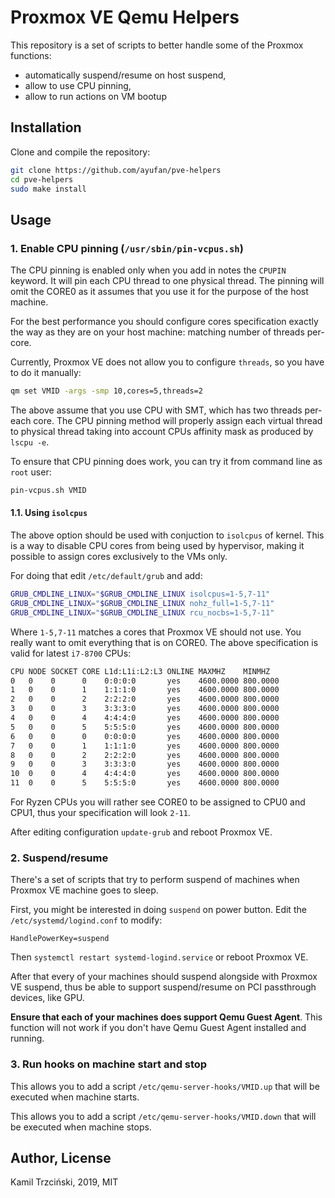 # Proxmox VE Qemu Helpers

This repository is a set of scripts to better handle some of the Proxmox functions:

- automatically suspend/resume on host suspend,
- allow to use CPU pinning,
- allow to run actions on VM bootup

## Installation

Clone and compile the repository:

```bash
git clone https://github.com/ayufan/pve-helpers
cd pve-helpers
sudo make install
```

## Usage

### 1. Enable CPU pinning (`/usr/sbin/pin-vcpus.sh`)

The CPU pinning is enabled only when you add in notes the `CPUPIN` keyword.
It will pin each CPU thread to one physical thread.
The pinning will omit the CORE0 as it assumes that you use it
for the purpose of the host machine.

For the best performance you should configure cores specification
exactly the way as they are on your host machine: matching number of threads per-core.

Currently, Proxmox VE does not allow you to configure `threads`, so you have to do it manually:

```bash
qm set VMID -args -smp 10,cores=5,threads=2
```

The above assume that you use CPU with SMT, which has two threads per-each core.
The CPU pinning method will properly assign each virtual thread to physical thread taking
into account CPUs affinity mask as produced by `lscpu -e`.

To ensure that CPU pinning does work,
you can try it from command line as `root` user:

```bash
pin-vcpus.sh VMID
```

#### 1.1. Using `isolcpus`

The above option should be used with conjuction to `isolcpus` of kernel.
This is a way to disable CPU cores from being used by hypervisor,
making it possible to assign cores exclusively to the VMs only.

For doing that edit `/etc/default/grub` and add:

```bash
GRUB_CMDLINE_LINUX="$GRUB_CMDLINE_LINUX isolcpus=1-5,7-11"
GRUB_CMDLINE_LINUX="$GRUB_CMDLINE_LINUX nohz_full=1-5,7-11"
GRUB_CMDLINE_LINUX="$GRUB_CMDLINE_LINUX rcu_nocbs=1-5,7-11"
```

Where `1-5,7-11` matches a cores that Proxmox VE should not use.
You really want to omit everything that is on CORE0.
The above specification is valid for latest `i7-8700` CPUs:

```bash
CPU NODE SOCKET CORE L1d:L1i:L2:L3 ONLINE MAXMHZ    MINMHZ
0   0    0      0    0:0:0:0       yes    4600.0000 800.0000
1   0    0      1    1:1:1:0       yes    4600.0000 800.0000
2   0    0      2    2:2:2:0       yes    4600.0000 800.0000
3   0    0      3    3:3:3:0       yes    4600.0000 800.0000
4   0    0      4    4:4:4:0       yes    4600.0000 800.0000
5   0    0      5    5:5:5:0       yes    4600.0000 800.0000
6   0    0      0    0:0:0:0       yes    4600.0000 800.0000
7   0    0      1    1:1:1:0       yes    4600.0000 800.0000
8   0    0      2    2:2:2:0       yes    4600.0000 800.0000
9   0    0      3    3:3:3:0       yes    4600.0000 800.0000
10  0    0      4    4:4:4:0       yes    4600.0000 800.0000
11  0    0      5    5:5:5:0       yes    4600.0000 800.0000
```

For Ryzen CPUs you will rather see CORE0 to be assigned
to CPU0 and CPU1, thus your specification will look `2-11`.

After editing configuration `update-grub` and reboot Proxmox VE.

### 2. Suspend/resume

There's a set of scripts that try to perform suspend of machines
when Proxmox VE machine goes to sleep.

First, you might be interested in doing `suspend` on power button.
Edit the `/etc/systemd/logind.conf` to modify:

```
HandlePowerKey=suspend
```

Then `systemctl restart systemd-logind.service` or reboot Proxmox VE.

After that every of your machines should suspend alongside with Proxmox VE
suspend, thus be able to support suspend/resume on PCI passthrough devices,
like GPU.

**Ensure that each of your machines does support Qemu Guest Agent**.
This function will not work if you don't have Qemu Guest Agent installed
and running.

### 3. Run hooks on machine start and stop

This allows you to add a script `/etc/qemu-server-hooks/VMID.up` that
will be executed when machine starts.

This allows you to add a script `/etc/qemu-server-hooks/VMID.down` that
will be executed when machine stops.

## Author, License

Kamil Trzciński, 2019, MIT
